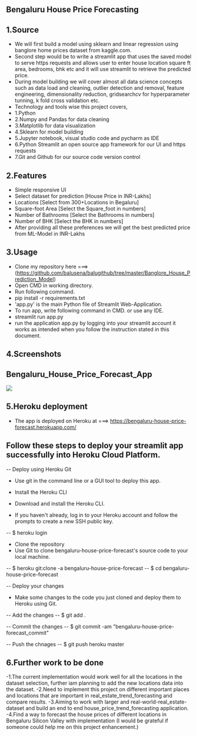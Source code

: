 ## Bengaluru House Price Forecasting

## 1.Source
-  We will first build a model using sklearn and linear regression using banglore home prices dataset from kaggle.com.
-  Second step would be to write a streamlit app that uses the saved model to serve https requests and allows user to enter house location square ft area, bedrooms, bhk etc and it will use streamlit to retrieve the predicted price.
-  During model building we will cover almost all data science concepts such as data load and cleaning, outlier detection and removal, feature engineering, dimensionality reduction, gridsearchcv for hyperparameter tunning, k fold cross validation etc.
-  Technology and tools wise this project covers,
-    1.Python
-    2.Numpy and Pandas for data cleaning
-    3.Matplotlib for data visualization
-    4.Sklearn for model building
-    5.Jupyter notebook, visual studio code and pycharm as IDE
-    6.Python Streamlit an open source app framework for our UI and https requests
-    7.Git and Github for our source code version control

## 2.Features
- Simple responsive UI
- Select dataset for prediction [House Price in INR-Lakhs]
- Locations [Select from 300+Locations in Begaluru]
- Square-foot Area [Select the Square_foot in numbers]
- Number of Bathrooms [Select the Bathrooms in numbers]
- Number of BHK [Select the BHK in numbers]
- After providing all these preferences we will get the best predicted price from ML-Model in INR-Lakhs

## 3.Usage
- Clone my repository here ===> (https://github.com/balusena/balugithub/tree/master/Banglore_House_Prediction_Model)
- Open CMD in working directory.
- Run following command.
- pip install -r requirements.txt
- 'app.py' is the main Python file of Streamlit Web-Application. 
- To run app, write following command in CMD. or use any IDE.
- streamlit run app.py
- run the application app.py by logging into your streamlit account it works as intended when you follow the instruction stated in this document. 

## 4.Screenshots
## Bengaluru_House_Price_Forecast_App
<img src="https://github.com/balusena/balugithub/tree/master/Banglore_House_Prediction_Model/app_images/Bengaluru_House_Price_Forecast_App.JPG">

## 5.Heroku deployment
- The app is deployed on Heroku at ===> https://bengaluru-house-price-forecast.herokuapp.com/

## Follow these steps to deploy your streamlit app successfully into Heroku Cloud Platform.
-- Deploy using Heroku Git
-  Use git in the command line or a GUI tool to deploy this app.

-  Install the Heroku CLI
-  Download and install the Heroku CLI.

-  If you haven't already, log in to your Heroku account and follow the prompts to create a new SSH public key.

-- $ heroku login
-  Clone the repository
-  Use Git to clone bengaluru-house-price-forecast's source code to your local machine.

-- $ heroku git:clone -a bengaluru-house-price-forecast 
-- $ cd bengaluru-house-price-forecast

-- Deploy your changes
-  Make some changes to the code you just cloned and deploy them to Heroku using Git.

-- Add the changes
-- $ git add .

-- Commit the changes
-- $ git commit -am "bengaluru-house-price-forecast_commit"

-- Push the chnages
-- $ git push heroku master


## 6.Further work to be done
-1.The current implementation would work well for all the locations in the dataset selection, further iam planning to add the new locations data into the dataset.
-2.Need to implement this project on different important places and locations that are important in real_estate_trend_forecasting and compare results.
-3.Aiming to work with larger and real-world-real_estate-dataset and build an end to end house_price_trend_forecasting application.
-4.Find a way to forecast the house prices of different locations in Bengaluru Silicon Valley with implementation (I would be grateful if someone could help me on this project enhancement.)


